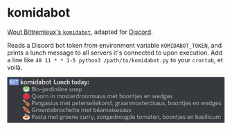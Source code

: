 komidabot
=========

[Wout Bittremieux's `komidabot`](https://github.com/bittremieux/komidabot), adapted for [Discord](https://discordapp.com).

Reads a Discord bot token from environment variable `KOMIDABOT_TOKEN`, and prints a lunch message to all servers it's connected to upon execution. Add a line like `40 11 * * 1-5 python3 /path/to/komidabot.py` to your `crontab`, et voilà.

![Example](example.png)
